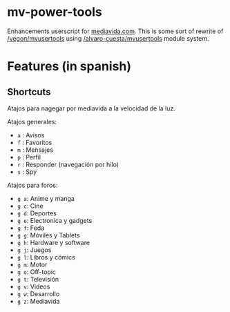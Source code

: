 mv-power-tools
==============

Enhancements userscript for [mediavida.com](http://www.mediavida.com). This is some sort of rewrite of [/vegon/mvusertools](https://github.com/vegon/mvusertools) using [/alvaro-cuesta/mvusertools](https://github.com/alvaro-cuesta/mvusertools) module system.

Features (in spanish)
=====================

Shortcuts
---------

Atajos para nagegar por mediavida a la velocidad de la luz.

Atajos generales:
- `a` : Avisos
- `f` : Favoritos
- `m` : Mensajes
- `p` : Perfil
- `r` : Responder (navegación por hilo)
- `s` : Spy

Atajos para foros:
- `g a`: Anime y manga
- `g c`: Cine
- `g d`: Deportes
- `g e`: Electronica y gadgets
- `g f`: Feda
- `g g`: Móviles y Tablets
- `g h`: Hardware y software
- `g j`: Juegos
- `g l`: Libros y cómics
- `g m`: Motor
- `g o`: Off-topic
- `g t`: Televisión
- `g v`: Videos
- `g w`: Desarrollo
- `g z`: Mediavida
